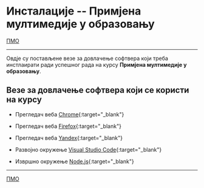 # Инсталације -- Примјена мултимедије у образовању

[ПМО](/README.md)

---

Овдје су постављене везе за довлачење софтвера који треба инстлаирати ради успешног рада на курсу **Примјена мултимедије у образовању**.

## Везе за довлачење софтвера који се користи на курсу  

* Прегледач веба [Chrome](https://www.google.com/chrome/){:target="_blank"}  

* Прегледач веба [Firefox](https://www.mozilla.org/sr/firefox/new/){:target="_blank"}

* Прегледач веба [Yandex](https://browser.yandex.com/){:target="_blank"}

* Развојно окружење [Visual Studio Code](https://code.visualstudio.com/download){:target="_blank"}

* Извршно окружење [Node.js](https://nodejs.org/en/){:target="_blank"}

---

[ПМО](/README.md)

